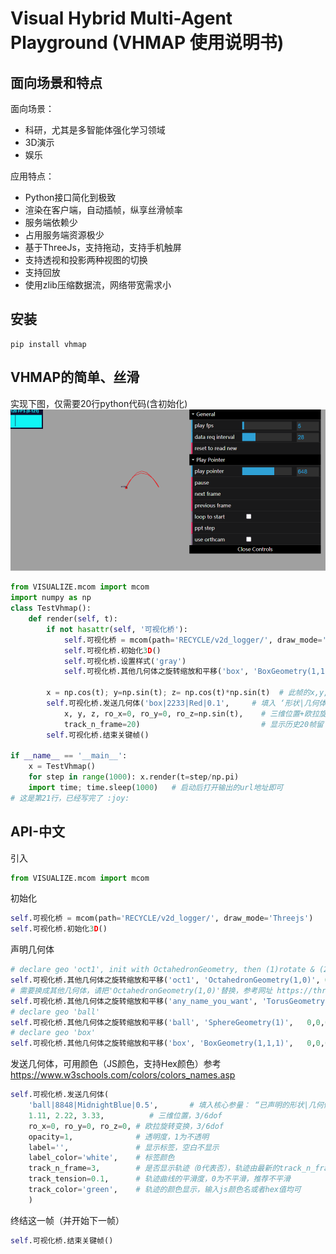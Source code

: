 # Visual Hybrid Multi-Agent Playground (VHMAP 使用说明书)
## 面向场景和特点
面向场景：
- 科研，尤其是多智能体强化学习领域
- 3D演示
- 娱乐

应用特点：
- Python接口简化到极致
- 渲染在客户端，自动插帧，纵享丝滑帧率
- 服务端依赖少
- 占用服务端资源极少
- 基于ThreeJs，支持拖动，支持手机触屏
- 支持透视和投影两种视图的切换
- 支持回放
- 使用zlib压缩数据流，网络带宽需求小

## 安装 
```shell
pip install vhmap
```

## VHMAP的简单、丝滑
实现下图，仅需要20行python代码(含初始化)
![](md_imgs/动画x7.gif)

```python
from VISUALIZE.mcom import mcom
import numpy as np
class TestVhmap():
    def render(self, t):
        if not hasattr(self, '可视化桥'):
            self.可视化桥 = mcom(path='RECYCLE/v2d_logger/', draw_mode='Threejs')
            self.可视化桥.初始化3D()
            self.可视化桥.设置样式('gray')
            self.可视化桥.其他几何体之旋转缩放和平移('box', 'BoxGeometry(1,1,1)',   0,0,0,  1,1,1, 0,0,0) 

        x = np.cos(t); y=np.sin(t); z= np.cos(t)*np.sin(t)  # 此帧的x,y,z坐标
        self.可视化桥.发送几何体('box|2233|Red|0.1',     # 填入 ‘形状|几何体之ID标识|颜色|大小’即可
            x, y, z, ro_x=0, ro_y=0, ro_z=np.sin(t),    # 三维位置+欧拉旋转变换，六自由度
            track_n_frame=20)                           # 显示历史20帧留下的轨迹
        self.可视化桥.结束关键帧()

if __name__ == '__main__':
    x = TestVhmap()
    for step in range(1000): x.render(t=step/np.pi)
    import time; time.sleep(1000)   # 启动后打开输出的url地址即可
# 这是第21行，已经写完了 :joy: 
```


## API-中文

引入
```python
from VISUALIZE.mcom import mcom
```

初始化
```python
self.可视化桥 = mcom(path='RECYCLE/v2d_logger/', draw_mode='Threejs')
self.可视化桥.初始化3D()
```


声明几何体
```python
# declare geo 'oct1', init with OctahedronGeometry, then (1)rotate & (2)scale & (3)translate
self.可视化桥.其他几何体之旋转缩放和平移('oct1', 'OctahedronGeometry(1,0)', 0,0,0,  1,1,1, 0,0,0)   # 八面体
# 需要换成其他几何体，请把'OctahedronGeometry(1,0)'替换，参考网址 https://threejs.org/docs/index.html?q=Geometry
self.可视化桥.其他几何体之旋转缩放和平移('any_name_you_want', 'TorusGeometry(10,3,16,100)',   0,0,0,  1,1,1, 0,0,0) # 甜甜圈
# declare geo 'ball'
self.可视化桥.其他几何体之旋转缩放和平移('ball', 'SphereGeometry(1)',   0,0,0,  1,1,1, 0,0,0) # 球体
# declare geo 'box'
self.可视化桥.其他几何体之旋转缩放和平移('box', 'BoxGeometry(1,1,1)',   0,0,0,  1,1,1, 0,0,0) # 长方体

```

发送几何体，可用颜色（JS颜色，支持Hex颜色）参考 https://www.w3schools.com/colors/colors_names.asp
```python
self.可视化桥.发送几何体(
    'ball|8848|MidnightBlue|0.5',       # 填入核心参量： “已声明的形状|几何体之ID标识|颜色|整体大小”
    1.11, 2.22, 3.33,          # 三维位置，3/6dof
    ro_x=0, ro_y=0, ro_z=0, # 欧拉旋转变换，3/6dof
    opacity=1,              # 透明度，1为不透明
    label='',               # 显示标签，空白不显示
    label_color='white',    # 标签颜色
    track_n_frame=3,        # 是否显示轨迹（0代表否），轨迹由最新的track_n_frame次位置连接而成
    track_tension=0.1,      # 轨迹曲线的平滑度，0为不平滑，推荐不平滑
    track_color='green',    # 轨迹的颜色显示，输入js颜色名或者hex值均可
    )
```

终结这一帧（并开始下一帧）
```python
self.可视化桥.结束关键帧()
```
